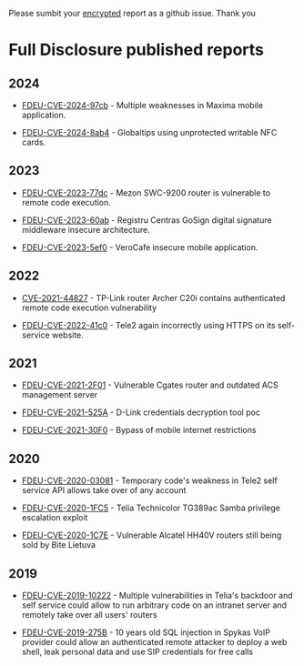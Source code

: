 Please sumbit your [encrypted](full-disclosure.asc) report as a github issue. Thank you

# Full Disclosure published reports

## 2024

* [FDEU-CVE-2024-97cb](reports/2024/FDEU-CVE-2024-97cb-maxima-android-app-vuln.md) -
Multiple weaknesses in Maxima mobile application.

* [FDEU-CVE-2024-8ab4](reports/2024/FDEU-CVE-2024-8ab4-globaltips-writable-nfc-cards.md) -
Globaltips using unprotected writable NFC cards.

## 2023

* [FDEU-CVE-2023-77dc](reports/2023/FDEU-CVE-2023-77dc-mezon-swc-9200-vulnerable-router.md) -
Mezon SWC-9200 router is vulnerable to remote code execution.

* [FDEU-CVE-2023-60ab](reports/2023/FDEU-CVE-2023-60ab-gosign.md) -
Registru Centras GoSign digital signature middleware insecure architecture.

* [FDEU-CVE-2023-5ef0](reports/2023/FDEU-CVE-2023-5ef0-verocafe-android-app.md) -
VeroCafe insecure mobile application.

## 2022

* [CVE-2021-44827](reports/2022/CVE-2021-44827-tplink-authenticated-remote-code-execution.md) -
TP-Link router Archer C20i contains authenticated remote code execution vulnerability

* [FDEU-CVE-2022-41c0](reports/2022/FDEU-CVE-2022-41c0-http-or-https.md) -
Tele2 again incorrectly using HTTPS on its self-service website.


## 2021

* [FDEU-CVE-2021-2F01](reports/2021/FDEU-CVE-2021-2F01-vulnerable-cgates-router-outdated-acs-server.md) -
Vulnerable Cgates router and outdated ACS management server

* [FDEU-CVE-2021-525A](reports/2021/FDEU-CVE-2021-525a-dlink-decryption-tool.md) -
D-Link credentials decryption tool poc

* [FDEU-CVE-2021-30F0](reports/2021/FDEU-CVE-2021-30F0-bypass-mobile-internet-restrictions.md) -
Bypass of mobile internet restrictions

## 2020

* [FDEU-CVE-2020-03081](reports/2020/FDEU-CVE-2020-03081-tele2-selfservice.md) -
Temporary code's weakness in Tele2 self service API allows take over of any account

* [FDEU-CVE-2020-1FC5](reports/2020/FDEU-CVE-2020-1FC5-telia-technicolor-tg389ac-vulnerability.md) -
Telia Technicolor TG389ac Samba privilege escalation exploit

* [FDEU-CVE-2020-1C7E](reports/2020/FDEU-CVE-2020-1C7E-bite-alcatel-hh40v-vulnerable-router.md) -
Vulnerable Alcatel HH40V routers still being sold by Bite Lietuva

## 2019

* [FDEU-CVE-2019-10222](reports/2019/FDEU-CVE-2019-10222-telia-savitarna-backdoor.md) -
Multiple vulnerabilities in Telia's backdoor and self service could allow to run arbitrary code on an intranet server and remotely take over all users' routers

* [FDEU-CVE-2019-275B](reports/2019/FDEU-CVE-2019-275B-ntt-spykas-sql-injection.md) -
10 years old SQL injection in Spykas VoIP provider could allow an authenticated remote attacker to deploy a web shell, leak personal data and use SIP credentials for free calls

